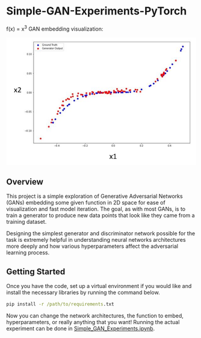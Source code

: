 # Simple-GAN-Experiments-PyTorch

f(x) = x<sup>3</sup> GAN embedding visualization:

![x3 Embedding](/results/GAN_x3_Embedding_v2.JPG)


## Overview

This project is a simple exploration of Generative Adversarial Networks (GANs) embedding some given function in 2D space for ease of visualization and fast model iteration. The goal, as with most GANs, is to train a generator to produce new data points that look like they came from a training dataset. 

Designing the simplest generator and discriminator network possible for the task is extremely helpful in understanding neural networks architectures more deeply and how various hyperparameters affect the adversarial learning process.

## Getting Started

Once you have the code, set up a virtual environment if you would like and install the necessary libraries by running the command below.
```bat
pip install -r /path/to/requirements.txt
```

Now you can change the network architectures, the function to embed, hyperparameters, or really anything that you want! Running the actual experiment can be done in [Simple_GAN_Experiments.ipynb](https://github.com/shankal17/GAN-Experiments-PyTorch/blob/main/Simple_GAN_Experiments.ipynb).
